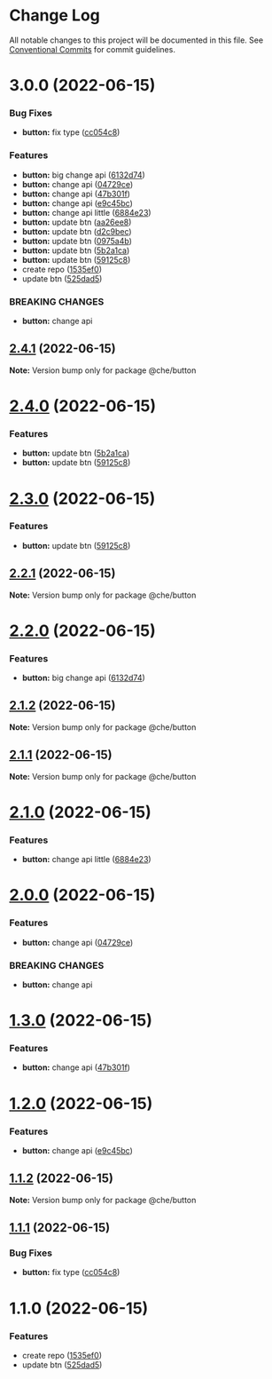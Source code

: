 # Change Log

All notable changes to this project will be documented in this file.
See [Conventional Commits](https://conventionalcommits.org) for commit guidelines.

# 3.0.0 (2022-06-15)


### Bug Fixes

* **button:** fix type ([cc054c8](https://github.com/SergeyBondar93/liba/commit/cc054c852166258bae732931f25a41754bb05a15))


### Features

* **button:** big change api ([6132d74](https://github.com/SergeyBondar93/liba/commit/6132d74799732bf8c9448ce8b28c63f1f7f28f52))
* **button:** change api ([04729ce](https://github.com/SergeyBondar93/liba/commit/04729ce851e8e7d8e4d331c9aaadeb23de766b26))
* **button:** change api ([47b301f](https://github.com/SergeyBondar93/liba/commit/47b301f2ae11f750e4849cbecde8b402626bc671))
* **button:** change api ([e9c45bc](https://github.com/SergeyBondar93/liba/commit/e9c45bc73dce77ec7bc0ded444193ac6815fd331))
* **button:** change api little ([6884e23](https://github.com/SergeyBondar93/liba/commit/6884e233542d1b438a1f0bdb0754b57bd26aad6c))
* **button:** update btn ([aa26ee8](https://github.com/SergeyBondar93/liba/commit/aa26ee83a3c0657bdf7e7de1877e72b7c217e663))
* **button:** update btn ([d2c9bec](https://github.com/SergeyBondar93/liba/commit/d2c9bec87b85cf2b83efb8c5d1ebce58de11655f))
* **button:** update btn ([0975a4b](https://github.com/SergeyBondar93/liba/commit/0975a4bbb5b4a99752437f91d68fc2793afdc80a))
* **button:** update btn ([5b2a1ca](https://github.com/SergeyBondar93/liba/commit/5b2a1caed00d9465f9e9733d3217cba11dd4bef4))
* **button:** update btn ([59125c8](https://github.com/SergeyBondar93/liba/commit/59125c8366b4ec85b889f08daa3c7f6f5c59a028))
* create repo ([1535ef0](https://github.com/SergeyBondar93/liba/commit/1535ef0a11cea26ea4b8f2fc009badfd3bbf9a2d))
* update btn ([525dad5](https://github.com/SergeyBondar93/liba/commit/525dad5a5fe025ac67ccbd7f1317c207abac88f9))


### BREAKING CHANGES

* **button:** change api





## [2.4.1](https://github.com/SergeyBondar93/liba/compare/@che/button@2.4.0...@che/button@2.4.1) (2022-06-15)

**Note:** Version bump only for package @che/button





# [2.4.0](https://github.com/SergeyBondar93/liba/compare/@che/button@2.2.1...@che/button@2.4.0) (2022-06-15)


### Features

* **button:** update btn ([5b2a1ca](https://github.com/SergeyBondar93/liba/commit/5b2a1caed00d9465f9e9733d3217cba11dd4bef4))
* **button:** update btn ([59125c8](https://github.com/SergeyBondar93/liba/commit/59125c8366b4ec85b889f08daa3c7f6f5c59a028))





# [2.3.0](https://github.com/SergeyBondar93/liba/compare/@che/button@2.2.1...@che/button@2.3.0) (2022-06-15)


### Features

* **button:** update btn ([59125c8](https://github.com/SergeyBondar93/liba/commit/59125c8366b4ec85b889f08daa3c7f6f5c59a028))





## [2.2.1](https://github.com/SergeyBondar93/liba/compare/@che/button@2.2.0...@che/button@2.2.1) (2022-06-15)

**Note:** Version bump only for package @che/button





# [2.2.0](https://github.com/SergeyBondar93/liba/compare/@che/button@2.1.2...@che/button@2.2.0) (2022-06-15)


### Features

* **button:** big change api ([6132d74](https://github.com/SergeyBondar93/liba/commit/6132d74799732bf8c9448ce8b28c63f1f7f28f52))





## [2.1.2](https://github.com/SergeyBondar93/liba/compare/@che/button@2.1.1...@che/button@2.1.2) (2022-06-15)

**Note:** Version bump only for package @che/button





## [2.1.1](https://github.com/SergeyBondar93/liba/compare/@che/button@2.1.0...@che/button@2.1.1) (2022-06-15)

**Note:** Version bump only for package @che/button





# [2.1.0](https://github.com/SergeyBondar93/liba/compare/@che/button@2.0.0...@che/button@2.1.0) (2022-06-15)


### Features

* **button:** change api little ([6884e23](https://github.com/SergeyBondar93/liba/commit/6884e233542d1b438a1f0bdb0754b57bd26aad6c))





# [2.0.0](https://github.com/SergeyBondar93/liba/compare/@che/button@1.3.0...@che/button@2.0.0) (2022-06-15)


### Features

* **button:** change api ([04729ce](https://github.com/SergeyBondar93/liba/commit/04729ce851e8e7d8e4d331c9aaadeb23de766b26))


### BREAKING CHANGES

* **button:** change api





# [1.3.0](https://github.com/SergeyBondar93/liba/compare/@che/button@1.2.0...@che/button@1.3.0) (2022-06-15)


### Features

* **button:** change api ([47b301f](https://github.com/SergeyBondar93/liba/commit/47b301f2ae11f750e4849cbecde8b402626bc671))





# [1.2.0](https://github.com/SergeyBondar93/liba/compare/@che/button@1.1.2...@che/button@1.2.0) (2022-06-15)


### Features

* **button:** change api ([e9c45bc](https://github.com/SergeyBondar93/liba/commit/e9c45bc73dce77ec7bc0ded444193ac6815fd331))





## [1.1.2](https://github.com/SergeyBondar93/liba/compare/@che/button@1.1.1...@che/button@1.1.2) (2022-06-15)

**Note:** Version bump only for package @che/button





## [1.1.1](https://github.com/SergeyBondar93/liba/compare/@che/button@1.1.0...@che/button@1.1.1) (2022-06-15)


### Bug Fixes

* **button:** fix type ([cc054c8](https://github.com/SergeyBondar93/liba/commit/cc054c852166258bae732931f25a41754bb05a15))





# 1.1.0 (2022-06-15)


### Features

* create repo ([1535ef0](https://github.com/SergeyBondar93/liba/commit/1535ef0a11cea26ea4b8f2fc009badfd3bbf9a2d))
* update btn ([525dad5](https://github.com/SergeyBondar93/liba/commit/525dad5a5fe025ac67ccbd7f1317c207abac88f9))
